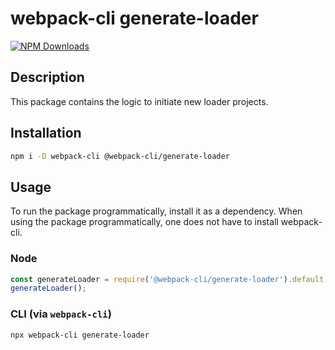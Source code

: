 # webpack-cli generate-loader

[![NPM Downloads][downloads]][downloads-url]

## Description

This package contains the logic to initiate new loader projects.

## Installation

```bash
npm i -D webpack-cli @webpack-cli/generate-loader
```

## Usage

To run the package programmatically, install it as a dependency. When using the package programmatically, one does not have to install webpack-cli.

### Node

```js
const generateLoader = require('@webpack-cli/generate-loader').default;
generateLoader();
```

### CLI (via `webpack-cli`)

```bash
npx webpack-cli generate-loader
```

[downloads]: https://img.shields.io/npm/dm/@webpack-cli/generate-loader.svg
[downloads-url]: https://www.npmjs.com/package/@webpack-cli/generate-loader
